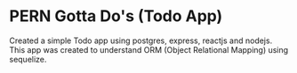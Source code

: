# PERN Gotta Do's (Todo App)

Created a simple Todo app using postgres, express, reactjs and nodejs. This app was created to understand ORM (Object Relational Mapping) using sequelize.
